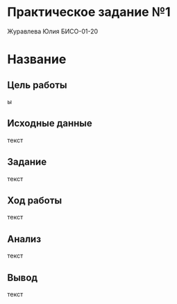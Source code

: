 # Практическое задание №1
Журавлева Юлия БИСО-01-20

# Название

## Цель работы

ы

## Исходные данные

текст

## Задание

текст

## Ход работы

текст

## Анализ

текст

## Вывод

текст
